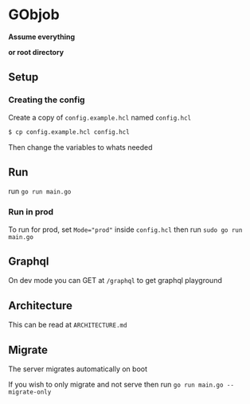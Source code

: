 # GObjob

**Assume everything <MAIN> or root directory**

## Setup

### Creating the config
Create a copy of `config.example.hcl` named `config.hcl`

``` sh
$ cp config.example.hcl config.hcl
```

Then change the variables to whats needed

## Run

run `go run main.go`

### Run in prod

To run for prod, set `Mode="prod"` inside `config.hcl`
then run `sudo go run main.go`

## Graphql 

On dev mode you can GET at `/graphql` to get graphql playground

## Architecture

This can be read at `ARCHITECTURE.md`

## Migrate
The server migrates automatically on boot

If you wish to only migrate and not serve then run `go run main.go --migrate-only`
